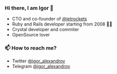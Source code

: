 ### Hi there, I am Igor 👋

 - CTO and co-founder of [@jetrockets](https://github.com/jetrockets)
 - Ruby and Rails developer starting from 2008 👴🏻
 - Crystal developer and commiter
 - OpenSource lover

### 📫 How to reach me?
 - Twitter [@igor_alexandrov](https://twitter.com/igor_alexandrov)
 - Telegram [@igor_alexandrov](https://t.me/igor_alexandrov)

<!--
**igor-alexandrov/igor-alexandrov** is a ✨ _special_ ✨ repository because its `README.md` (this file) appears on your GitHub profile.

Here are some ideas to get you started:

- 🔭 I’m currently working on ...
- 🌱 I’m currently learning ...
- 👯 I’m looking to collaborate on ...
- 🤔 I’m looking for help with ...
- 💬 Ask me about ...
- 📫 How to reach me: ...
- 😄 Pronouns: ...
- ⚡ Fun fact: ...
-->
